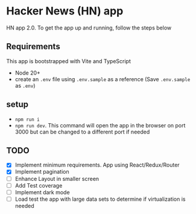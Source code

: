 # Hacker News (HN) app

HN app 2.0. To get the app up and running, follow the steps below

## Requirements
This app is bootstrapped with Vite and TypeScript
* Node 20+
* create an `.env` file using `.env.sample` as a reference (Save `.env.sample` as `.env`)

## setup
* `npm run i`
* `npm run dev`. This command will open the app in the browser on port 3000 but can be changed to a different port if needed

## TODO
- [x] Implement minimum requirements. App using React/Redux/Router
- [x] Implement pagination
- [ ] Enhance Layout in smaller screen
- [ ] Add Test coverage
- [ ] Implement dark mode
- [ ] Load test the app with large data sets to determine if virtualization is needed
